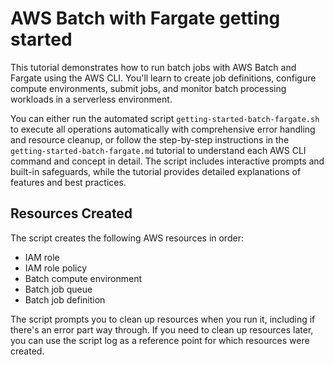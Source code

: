 # AWS Batch with Fargate getting started

This tutorial demonstrates how to run batch jobs with AWS Batch and Fargate using the AWS CLI. You'll learn to create job definitions, configure compute environments, submit jobs, and monitor batch processing workloads in a serverless environment.

You can either run the automated script `getting-started-batch-fargate.sh` to execute all operations automatically with comprehensive error handling and resource cleanup, or follow the step-by-step instructions in the `getting-started-batch-fargate.md` tutorial to understand each AWS CLI command and concept in detail. The script includes interactive prompts and built-in safeguards, while the tutorial provides detailed explanations of features and best practices.

## Resources Created

The script creates the following AWS resources in order:

- IAM role
- IAM role policy
- Batch compute environment
- Batch job queue
- Batch job definition

The script prompts you to clean up resources when you run it, including if there's an error part way through. If you need to clean up resources later, you can use the script log as a reference point for which resources were created.